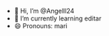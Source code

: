 - 👋 Hi, I’m @Angelll24
- 🌱 I’m currently learning editar
- 😄 Pronouns: mari

<!---
Angelll24/Angelll24 is a ✨ special ✨ repository because its `README.md` (this file) appears on your GitHub profile.
You can click the Preview link to take a look at your changes.
--->
